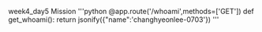 week4_day5 Mission
'''python
@app.route('/whoami',methods=['GET'])
def get_whoami():
    return jsonify({"name":'changhyeonlee-0703'})
'''
